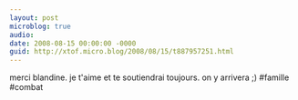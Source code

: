 ```yaml
---
layout: post
microblog: true
audio: 
date: 2008-08-15 00:00:00 -0000
guid: http://xtof.micro.blog/2008/08/15/t887957251.html
---
```

merci blandine. je t'aime et te soutiendrai toujours. on y arrivera ;) #famille #combat
